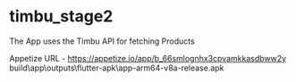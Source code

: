 # timbu_stage2

The App uses the Timbu API for fetching Products 

Appetize URL - https://appetize.io/app/b_66smlognhx3cpvamkkasdbww2y
build\app\outputs\flutter-apk\app-arm64-v8a-release.apk
